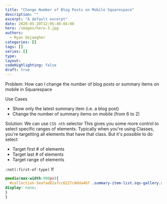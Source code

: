```yaml
---
title: "Change Number of Blog Posts on Mobile Squarespace"
description: ""
excerpt: "A default excerpt"
date: 2020-05-20T12:05:40-04:00
hero: /images/hero-3.jpg
authors:
  - Ryan Dejaegher
categories: []
tags: []
series: []
type:
layout:
codeHighlighting: false
draft: true
---
```


Problem: How can I change the number of blog posts or summary items on mobile in Squarespace

Use Cases
- Show only the latest summary item (i.e. a blog post)
- Change the number of summary items on mobile (from 6 to 2)

Solution: We can use `CSS nth` selector
This gives you some more control to select specific ranges of elements. 
Typically when you're using Classes, you're targetting all elements that have that class. But it's possible to do select 

- Target first # of elements
- Target last # of elements
- Target range of elements


`:not(:first-of-type)`
If 


```css
@media(max-width:900px){
  #collection-5eafad82a7cc6227c0dda467 .summary-item-list.sqs-gallery.sqs-gallery-design-autogrid .summary-item:not(:first-of-type){
display: none;
}
}
```


